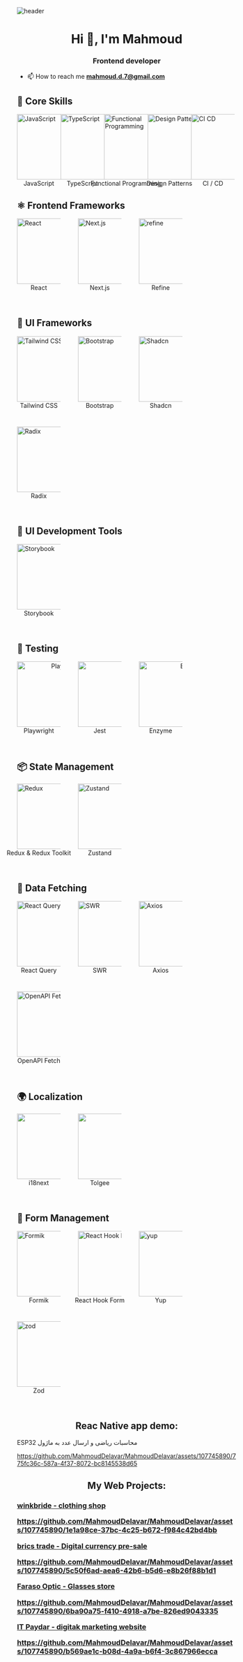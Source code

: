 <img src='https://user-images.githubusercontent.com/80781196/190216139-7697aa5a-c9a0-4bd6-80bf-3aca76a2e1c8.gif' alt='header' />

<h1 align="center">Hi 👋, I'm Mahmoud</h1>
<h3 align="center">Frontend developer</h3>

- 📫 How to reach me **mahmoud.d.7@gmail.com**

## 🧠 Core Skills

<div align="left" style="display: flex; ">

  <div style="display: flex; flex-direction: column; align-items: center; width: 100px;">
    <img src="https://img.icons8.com/?size=100&id=108784&format=png&color=000000" width="150" height="150" style="object-fit: contain;" alt="JavaScript" />
    <span style="white-space: nowrap;">JavaScript</span>
  </div>

  <div style="display: flex; flex-direction: column; align-items: center; width: 100px;">
    <img src="https://img.icons8.com/?size=100&id=Xf1sHBmY73hA&format=png&color=000000" width="150" height="150" style="object-fit: contain;" alt="TypeScript" />
    <span style="white-space: nowrap;">TypeScript</span>
  </div>

  <div style="display: flex; flex-direction: column; align-items: center; width: 100px;">
    <img src="https://salesforceway.com/wp-content/uploads/2019/09/js_fp.jpeg" width="150" height="150" style="object-fit: contain;" alt="Functional Programming" />
    <span style="white-space: nowrap;">Functional Programming</span>
  </div>

  <div style="display: flex; flex-direction: column; align-items: center; width: 100px;">
    <img src="https://media.licdn.com/dms/image/v2/D5612AQELEoExGMkq1w/article-cover_image-shrink_600_2000/article-cover_image-shrink_600_2000/0/1680590389821?e=2147483647&v=beta&t=99PmeuXsoxkEqAR-_2mCbx01wW4FSUcj78vtgG4SwIY" width="150" height="150" style="object-fit: contain;" alt="Design Patterns" />
    <span style="white-space: nowrap;">Design Patterns</span>
  </div>

   <div style="display: flex; flex-direction: column; align-items: center; width: 100px;">
    <img src="https://encrypted-tbn0.gstatic.com/images?q=tbn:ANd9GcTdei2ZcOZBXeHSGoO2uoV7_3um4Kytf_ibG8Ut31vRf4332xd_1VIeSdXeHq2z05k-CbM&usqp=CAU" width="150" height="150" style="object-fit: contain;" alt="CI CD" />
    <span style="white-space: nowrap;">CI / CD </span>
  </div> 
</div>

## ⚛️ Frontend Frameworks

<div align="left" style="display: flex; flex-wrap: wrap; gap: 40px; align-items: center; justify-content: flex-start; margin-bottom: 60px;">

  <div style="display: flex; flex-direction: column; align-items: center; width: 100px;">
    <img src="https://img.icons8.com/?size=100&id=wPohyHO_qO1a&format=png&color=000000" width="150" height="150" style="object-fit: contain;" alt="React" />
    <span style="white-space: nowrap;">React</span>
  </div>

  <div style="display: flex; flex-direction: column; align-items: center; width: 100px;">
    <img src="https://www.orangemantra.com/wp-content/uploads/2024/01/next-t9.webp" width="150" height="150" style="object-fit: contain;" alt="Next.js" />
    <span style="white-space: nowrap;">Next.js</span>
  </div>
  
  <div style="display: flex; flex-direction: column; align-items: center; width: 100px;">
    <img src="https://images.seeklogo.com/logo-png/51/1/refine-logo-png_seeklogo-518202.png" width="150" height="150" style="object-fit: contain;" alt="refine" />
    <span style="white-space: nowrap;">Refine</span>
  </div>

</div>

## 🎨 UI Frameworks

<div align="left" style="display: flex; flex-wrap: wrap; gap: 40px; align-items: center; justify-content: flex-start; margin-bottom: 60px;">

  <div style="display: flex; flex-direction: column; align-items: center; width: 100px;">
    <img src="https://www.svgrepo.com/show/354431/tailwindcss-icon.svg" width="150" height="150" style="object-fit: contain;" alt="Tailwind CSS" />
    <span style="white-space: nowrap;">Tailwind CSS</span>
  </div>

  <div style="display: flex; flex-direction: column; align-items: center; width: 100px;">
    <img src="https://upload.wikimedia.org/wikipedia/commons/thumb/b/b2/Bootstrap_logo.svg/1200px-Bootstrap_logo.svg.png" width="150" height="150" style="object-fit: contain;" alt="Bootstrap" />
    <span style="white-space: nowrap;">Bootstrap</span>
  </div>

  <div style="display: flex; flex-direction: column; align-items: center; width: 100px;">
    <img src="https://images.seeklogo.com/logo-png/51/1/shadcn-ui-logo-png_seeklogo-519786.png" width="150" height="150" style="object-fit: contain;" alt="Shadcn" />
    <span style="white-space: nowrap;">Shadcn</span>
  </div>

  <div style="display: flex; flex-direction: column; align-items: center; width: 100px;">
    <img src="https://encrypted-tbn0.gstatic.com/images?q=tbn:ANd9GcTfVrCl_Lpmt7DWX3NLNqv5CdeMkn-idUHulq2GRVfp7e35eTkZ-KDcxwuc4KaH7ZIwkjk&usqp=CAU" width="150" height="150" style="object-fit: contain;" alt="Radix" />
    <span style="white-space: nowrap;">Radix</span>
  </div>

</div>

## 🧩 UI Development Tools

<div align="left" style="display: flex; flex-wrap: wrap; gap: 40px; align-items: center; justify-content: flex-start; margin-bottom: 60px;">

  <div style="display: flex; flex-direction: column; align-items: center; width: 100px;">
    <img src="https://static-00.iconduck.com/assets.00/storybook-icon-icon-1645x2048-ir1mrc43.png" width="150px" height="150px" style="object-fit: contain;" alt="Storybook" />
    <span style="white-space: nowrap;">Storybook</span>
  </div>

</div>

## 🧪 Testing

<div align="right" style="display: flex; flex-wrap: wrap; gap: 40px; align-items: center; justify-content: flex-start; margin-bottom: 60px;">
  <div style="display: flex; flex-direction: column; align-items: center; width: 100px;">
    <img src="https://cdn.brandfetch.io/idpyc8TcWP/w/400/h/400/theme/dark/icon.png?c=1bxid64Mup7aczewSAYMX&t=1743093797046https://upload.wikimedia.org/wikipedia/commons/7/75/Playwright_logo.svg" width="150" height="150" style="object-fit: contain;" alt="Playwright" />
    <span style="white-space: nowrap;">Playwright</span>
  </div>
  <div style="display: flex; flex-direction: column; align-items: center; width: 100px;">
    <img src="https://www.svgrepo.com/show/373700/jest.svg " width="150" height="150" style="object-fit: contain;" alt="Jest" />
    <span style="white-space: nowrap;">Jest</span>
  </div>
  <div style="display: flex; flex-direction: column; align-items: center; width: 100px;">
    <img src="https://endertech.com/_next/image?url=https%3A%2F%2Fimages.ctfassets.net%2Ffswbkokbwqb5%2F5EndEac3E7FyAgY2gpS6wU%2F600b44939abdbf67d1edf6f1362a0ed4%2Fimage4.png&w=1920&q=75" width="150" height="150" style="object-fit: contain;" alt="Enzyme" />
    <span style="white-space: nowrap;">Enzyme</span>
  </div>
</div>

## 📦 State Management

<div align="left" style="display: flex; flex-wrap: wrap; gap: 40px; align-items: center; justify-content: flex-start; margin-bottom: 60px;">

  <div style="display: flex; flex-direction: column; align-items: center; width: 100px;">
    <img src="https://img.icons8.com/?size=100&id=jD-fJzVguBmw&format=png&color=000000" width="150" height="150" style="object-fit: contain;" alt="Redux" />
    <span style="white-space: nowrap;">Redux & Redux Toolkit</span>
  </div>

  <div style="display: flex; flex-direction: column; align-items: center; width: 100px;">
    <img src="https://encrypted-tbn0.gstatic.com/images?q=tbn:ANd9GcRPKVEgo1P4QtE3Ia_HZZZWYACcokZEUn8BtjI9yMI5BYcx1CQ1KMRKgg8SYyrxd8KBq1U&usqp=CAU" width="150" height="150" style="object-fit: contain;" alt="Zustand" />
    <span style="white-space: nowrap;">Zustand</span>
  </div>

</div>

## 🔗 Data Fetching

<div align="left" style="display: flex; flex-wrap: wrap; gap: 40px; align-items: center; justify-content: flex-start; margin-bottom: 60px;">

  <div style="display: flex; flex-direction: column; align-items: center; width: 100px;">
    <img src="https://seeklogo.com/images/R/react-query-logo-1340EA4CE9-seeklogo.com.png" width="150" height="150" style="object-fit: contain;" alt="React Query" />
    <span style="white-space: nowrap;">React Query</span>
  </div>

  <div style="display: flex; flex-direction: column; align-items: center; width: 100px;">
    <img src="https://encrypted-tbn0.gstatic.com/images?q=tbn:ANd9GcRVtFVzCuELBynE6bsYectGzVRKPsn1vtRPN_1eoDEOiLKRE3iz76QtCqr6-xHCd4JNnNg&usqp=CAU" width="150" height="150" style="object-fit: contain;" alt="SWR" />
    <span style="white-space: nowrap;">SWR</span>
  </div>

  <div style="display: flex; flex-direction: column; align-items: center; width: 100px;">
    <img src="https://upload.wikimedia.org/wikipedia/commons/thumb/d/d1/Axios_%28computer_library%29_logo.svg/2560px-Axios_%28computer_library%29_logo.svg.png" width="150" height="150" style="object-fit: contain;" alt="Axios" />
    <span style="white-space: nowrap;">Axios</span>
  </div>

  <div style="display: flex; flex-direction: column; align-items: center; width: 100px;">
    <img src="https://openapi-ts.dev/assets/openapi-fetch.svg" width="150" height="150" style="object-fit: contain;" alt="OpenAPI Fetch" />
    <span style="white-space: nowrap;">OpenAPI Fetch</span>
  </div>

</div>

## 🌍 Localization

<div align="right" style="display: flex; flex-wrap: wrap; gap: 40px; align-items: center; justify-content: flex-start; margin-bottom: 60px;">
  <div style="display: flex; flex-direction: column; align-items: center; width: 100px;">
    <img src="https://encrypted-tbn0.gstatic.com/images?q=tbn:ANd9GcSaKtdV-4aid7bRIVAEDmlOjiuT9GKDNRajRiYMt6Mmupnr55ckx-AgAx3lf2Liy-oTR2U&usqp=CAU" width="150" height="150" style="object-fit: contain;" alt="i18next" />
    <span style="white-space: nowrap;">i18next</span>
  </div>
  <div style="display: flex; flex-direction: column; align-items: center; width: 100px;">
    <img src="https://encrypted-tbn0.gstatic.com/images?q=tbn:ANd9GcRgh7P-RtEHfrOimIeSfST1SJmcuPB_3XnRvaxV3toDva6fp5kyXsc2GDdHKrQGYy9kjfw&usqp=CAU" width="150" height="150" style="object-fit: contain;" alt="Tolgee" />
    <span style="white-space: nowrap;">Tolgee</span>
  </div>
</div>

## 📝 Form Management

<div align="left" style="display: flex; flex-wrap: wrap; gap: 40px; align-items: center; justify-content: flex-start; margin-bottom: 60px;">

  <div style="display: flex; flex-direction: column; align-items: center; width: 100px;">
    <img src="https://user-images.githubusercontent.com/4060187/61057426-4e5a4600-a3c3-11e9-9114-630743e05814.png" width="150" height="150" style="object-fit: contain;" alt="Formik" />
    <span style="white-space: nowrap;">Formik</span>
  </div>

  <div style="display: flex; flex-direction: column; align-items: center; width: 100px;">
    <img src="https://react-hook-form.com/images/logo/react-hook-form-logo-only.png" width="150" height="150" style="object-fit: contain;" alt="React Hook Form" />
    <span style="white-space: nowrap;">React Hook Form</span>
  </div>
  
  <div style="display: flex; flex-direction: column; align-items: center; width: 100px;">
    <img src="https://cdn.prod.website-files.com/65166126ca18241731aa26d2/65166127ca18241731aa3182_1.webp" width="150" height="150" style="object-fit: contain;" alt="yup" />
    <span style="white-space: nowrap;">Yup</span>
  </div>
  
  <div style="display: flex; flex-direction: column; align-items: center; width: 100px;">
    <img src="https://codesandbox.io/api/v1/sandboxes/ojufdb/screenshot.png" width="150" height="150" style="object-fit: contain;" alt="zod" />
    <span style="white-space: nowrap;">Zod</span>
  </div>

</div>


 <h2 align="center">Reac Native app demo:</h2>
 <p>  ESP32 محاسبات ریاضی  و ارسال عدد به ماژول   </p>
 
 https://github.com/MahmoudDelavar/MahmoudDelavar/assets/107745890/775fc36c-587a-4f37-8072-bc8145538d65

 
 <h2 align="center">My Web Projects:</h2>
 
  <a href='https://winkbride.ir' target="_blank" rel="noreferrer" ><h3 align='left'>winkbride - clothing shop </a>

  https://github.com/MahmoudDelavar/MahmoudDelavar/assets/107745890/1e1a98ce-37bc-4c25-b672-f984c42bd4bb

 <a href='https://bricstrade.net' target="_blank" rel="noreferrer" > brics trade - Digital currency pre-sale</a>
 
 https://github.com/MahmoudDelavar/MahmoudDelavar/assets/107745890/5c50f6ad-aea6-42b6-b5d6-e8b26f88b1d1


 <a href='https://www.farasoooptic.ir' target="_blank" rel="noreferrer" >Faraso Optic - Glasses store </a>
 
 https://github.com/MahmoudDelavar/MahmoudDelavar/assets/107745890/6ba90a75-f410-4918-a7be-826ed9043335

 <a href='https://www.itpaydar.com' target="_blank" rel="noreferrer" >IT Paydar - digitak marketing website </a>
 
 https://github.com/MahmoudDelavar/MahmoudDelavar/assets/107745890/b569ae1c-b08d-4a9a-b6f4-3c867966ecca
